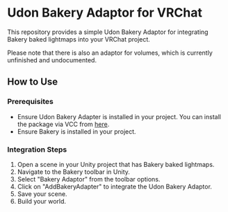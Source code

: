 # Udon Bakery Adaptor for VRChat

This repository provides a simple Udon Bakery Adaptor for integrating Bakery baked lightmaps into your VRChat project. 

Please note that there is also an adaptor for volumes, which is currently unfinished and undocumented.

## How to Use

### Prerequisites
- Ensure Udon Bakery Adapter is installed in your project. You can install the package via VCC from [here](https://ivaj1.github.io/VPM-ivaj/).
- Ensure Bakery is installed in your project.

### Integration Steps
1. Open a scene in your Unity project that has Bakery baked lightmaps.
2. Navigate to the Bakery toolbar in Unity.
3. Select "Bakery Adaptor" from the toolbar options.
4. Click on "AddBakeryAdapter" to integrate the Udon Bakery Adaptor.
5. Save your scene.
6. Build your world.
